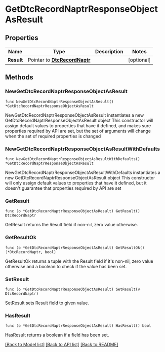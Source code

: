 # GetDtcRecordNaptrResponseObjectAsResult

## Properties

Name | Type | Description | Notes
------------ | ------------- | ------------- | -------------
**Result** | Pointer to [**DtcRecordNaptr**](DtcRecordNaptr.md) |  | [optional] 

## Methods

### NewGetDtcRecordNaptrResponseObjectAsResult

`func NewGetDtcRecordNaptrResponseObjectAsResult() *GetDtcRecordNaptrResponseObjectAsResult`

NewGetDtcRecordNaptrResponseObjectAsResult instantiates a new GetDtcRecordNaptrResponseObjectAsResult object
This constructor will assign default values to properties that have it defined,
and makes sure properties required by API are set, but the set of arguments
will change when the set of required properties is changed

### NewGetDtcRecordNaptrResponseObjectAsResultWithDefaults

`func NewGetDtcRecordNaptrResponseObjectAsResultWithDefaults() *GetDtcRecordNaptrResponseObjectAsResult`

NewGetDtcRecordNaptrResponseObjectAsResultWithDefaults instantiates a new GetDtcRecordNaptrResponseObjectAsResult object
This constructor will only assign default values to properties that have it defined,
but it doesn't guarantee that properties required by API are set

### GetResult

`func (o *GetDtcRecordNaptrResponseObjectAsResult) GetResult() DtcRecordNaptr`

GetResult returns the Result field if non-nil, zero value otherwise.

### GetResultOk

`func (o *GetDtcRecordNaptrResponseObjectAsResult) GetResultOk() (*DtcRecordNaptr, bool)`

GetResultOk returns a tuple with the Result field if it's non-nil, zero value otherwise
and a boolean to check if the value has been set.

### SetResult

`func (o *GetDtcRecordNaptrResponseObjectAsResult) SetResult(v DtcRecordNaptr)`

SetResult sets Result field to given value.

### HasResult

`func (o *GetDtcRecordNaptrResponseObjectAsResult) HasResult() bool`

HasResult returns a boolean if a field has been set.


[[Back to Model list]](../README.md#documentation-for-models) [[Back to API list]](../README.md#documentation-for-api-endpoints) [[Back to README]](../README.md)


